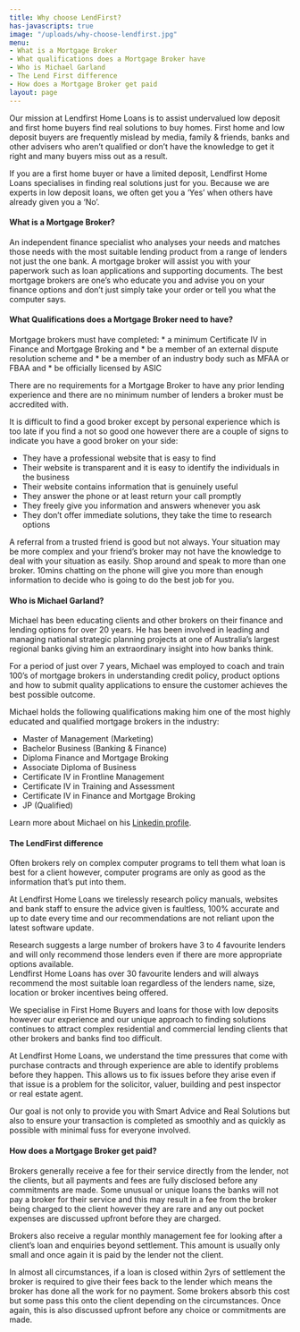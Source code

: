 ```yaml
---
title: Why choose LendFirst?
has-javascripts: true
image: "/uploads/why-choose-lendfirst.jpg"
menu:
- What is a Mortgage Broker
- What qualifications does a Mortgage Broker have
- Who is Michael Garland
- The Lend First difference
- How does a Mortgage Broker get paid
layout: page
---
```


Our mission at Lendfirst Home Loans is to assist undervalued low deposit and first home buyers find real solutions to buy homes.  First home and low deposit buyers are frequently mislead by media, family & friends, banks and other advisers who aren’t qualified or don’t have the knowledge to get it right and many buyers miss out as a result.

If you are a first home buyer or have a limited deposit, Lendfirst Home Loans specialises in finding real solutions just for you.  Because we are experts in low deposit loans, we often get you a ‘Yes’ when others have already given you a ‘No’.

<h4 id="what-is-a-mortgage-broker">What is a Mortgage Broker?</h4>
An independent finance specialist who analyses your needs and matches those needs with the most suitable lending product from a range of lenders not just the one bank. A mortgage broker will assist you with your paperwork such as loan applications and supporting documents.  The best mortgage brokers are one’s who educate you and advise you on your finance options and don’t just simply take your order or tell you what the computer says.

<h4 id="what-qualifications-does-a-mortgage-broker-have">What Qualifications does a Mortgage Broker need to have?</h4>
Mortgage brokers must have completed:
* a minimum Certificate IV in Finance and Mortgage Broking and 
* be a member of an external dispute resolution scheme and
* be a member of an industry body such as MFAA or FBAA and 
* be officially licensed by ASIC

There are no requirements for a Mortgage Broker to have any prior lending experience and there are no minimum number of lenders a broker must be accredited with.

It is difficult to find a good broker except by personal experience which is too late if you find a not so good one however there are a couple of signs to indicate you have a good broker on your side:
* They have a professional website that is easy to find
* Their website is transparent and it is easy to identify the individuals in the business
* Their website contains information that is genuinely useful 
* They answer the phone or at least return your call promptly
* They freely give you information and answers whenever you ask
* They don’t offer immediate solutions, they take the time to research options

A referral from a trusted friend is good but not always. Your situation may be more complex and your friend’s broker may not have the knowledge to deal with your situation as easily.
Shop around and speak to more than one broker.  10mins chatting on the phone will give you more than enough information to decide who is going to do the best job for you.


<h4 id="who-is-michael-garland">Who is Michael Garland?</h4>
Michael has been educating clients and other brokers on their finance and lending options for over 20 years. He has been involved in leading and managing national strategic planning projects at one of Australia’s largest regional banks giving him an extraordinary insight into how banks think.

For a period of just over 7 years, Michael was employed to coach and train 100’s of mortgage brokers in understanding credit policy, product options and how to submit quality applications to ensure the customer achieves the best possible outcome.

Michael holds the following qualifications making him one of the most highly educated and qualified mortgage brokers in the industry:
* Master of Management (Marketing) 
* Bachelor Business (Banking & Finance)
* Diploma Finance and Mortgage Broking
* Associate Diploma of Business
* Certificate IV in Frontline Management
* Certificate IV in Training and Assessment
* Certificate IV in Finance and Mortgage Broking
* JP (Qualified)

Learn more about Michael on his [Linkedin profile](https://www.linkedin.com/in/michael-garland-88b00a26).

<h4 id="the-lend-first-difference">The LendFirst difference</h4>
Often brokers rely on complex computer programs to tell them what loan is best for a client however, computer programs are only as good as the information that’s put into them.  

At Lendfirst Home Loans we tirelessly research policy manuals, websites and bank staff to ensure the advice given is faultless, 100% accurate and up to date every time and our recommendations are not reliant upon the latest software update.

Research suggests a large number of brokers have 3 to 4 favourite lenders and will only recommend those lenders even if there are more appropriate options available.  
Lendfirst Home Loans has over 30 favourite lenders and will always recommend the most suitable loan regardless of the lenders name, size, location or broker incentives being offered. 

We specialise in First Home Buyers and loans for those with low deposits however our experience and our unique approach to finding solutions continues to attract complex residential and commercial lending clients that other brokers and banks find too difficult.

At Lendfirst Home Loans, we understand the time pressures that come with purchase contracts and through experience are able to identify problems before they happen. This allows us to fix issues before they arise even if that issue is a problem for the solicitor, valuer, building and pest inspector or real estate agent. 
 
Our goal is not only to provide you with Smart Advice and Real Solutions but also to ensure your transaction is completed as smoothly and as quickly as possible with minimal fuss for everyone involved.


<h4 id="how-does-a-mortgage-broker-get-paid">How does a Mortgage Broker get paid?</h4>
Brokers generally receive a fee for their service directly from the lender, not the clients, but all payments and fees are fully disclosed before any commitments are made.  Some unusual or unique loans the banks will not pay a broker for their service and this may result in a fee from the broker being charged to the client however they are rare and any out pocket expenses are discussed upfront before they are charged.

Brokers also receive a regular monthly management fee for looking after a client’s loan and enquiries beyond settlement.  This amount is usually only small and once again it is paid by the lender not the client.

In almost all circumstances, if a loan is closed within 2yrs of settlement the broker is required to give their fees back to the lender which means the broker has done all the work for no payment.  Some brokers absorb this cost but some pass this onto the client depending on the circumstances.  Once again, this is also discussed upfront before any choice or commitments are made.